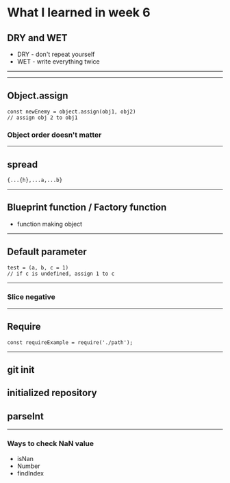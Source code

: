 # What I learned in week 6

## DRY and WET
* DRY - don't repeat yourself
* WET - write everything twice
---
---
## Object.assign
```
const newEnemy = object.assign(obj1, obj2)
// assign obj 2 to obj1
```
### **Object order doesn't matter** 
---
## spread
```
{...{h},...a,...b}
```
---
## Blueprint function / Factory function
* function making object
---
## Default parameter
```
test = (a, b, c = 1)
// if c is undefined, assign 1 to c 
```
---
### Slice negative
---
## Require
```
const requireExample = require('./path');
```
---
## git init 
initialized repository
---
## parseInt
---
### Ways to check NaN value 
* isNan
* Number
* findIndex